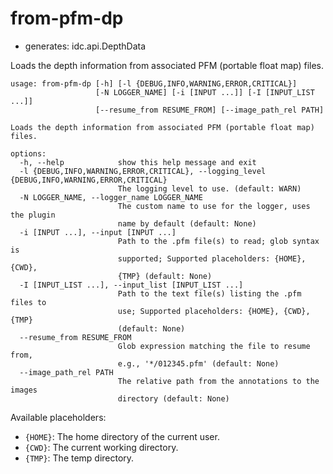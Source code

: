 # from-pfm-dp

* generates: idc.api.DepthData

Loads the depth information from associated PFM (portable float map) files.

```
usage: from-pfm-dp [-h] [-l {DEBUG,INFO,WARNING,ERROR,CRITICAL}]
                   [-N LOGGER_NAME] [-i [INPUT ...]] [-I [INPUT_LIST ...]]
                   [--resume_from RESUME_FROM] [--image_path_rel PATH]

Loads the depth information from associated PFM (portable float map) files.

options:
  -h, --help            show this help message and exit
  -l {DEBUG,INFO,WARNING,ERROR,CRITICAL}, --logging_level {DEBUG,INFO,WARNING,ERROR,CRITICAL}
                        The logging level to use. (default: WARN)
  -N LOGGER_NAME, --logger_name LOGGER_NAME
                        The custom name to use for the logger, uses the plugin
                        name by default (default: None)
  -i [INPUT ...], --input [INPUT ...]
                        Path to the .pfm file(s) to read; glob syntax is
                        supported; Supported placeholders: {HOME}, {CWD},
                        {TMP} (default: None)
  -I [INPUT_LIST ...], --input_list [INPUT_LIST ...]
                        Path to the text file(s) listing the .pfm files to
                        use; Supported placeholders: {HOME}, {CWD}, {TMP}
                        (default: None)
  --resume_from RESUME_FROM
                        Glob expression matching the file to resume from,
                        e.g., '*/012345.pfm' (default: None)
  --image_path_rel PATH
                        The relative path from the annotations to the images
                        directory (default: None)
```

Available placeholders:

* `{HOME}`: The home directory of the current user.
* `{CWD}`: The current working directory.
* `{TMP}`: The temp directory.
